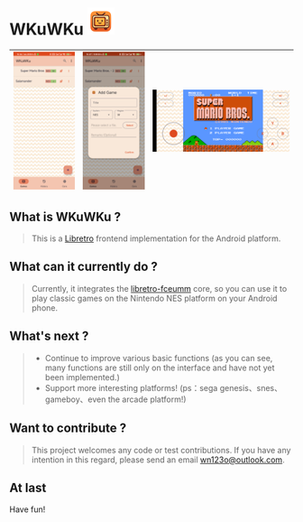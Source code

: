 # WKuWKu ![Application icon](app/src/main/res/mipmap-mdpi/ic_launcher.png)

| <img src="sc_001.png" style="zoom:30%;" /> | <img src="sc_002.png" style="zoom:30%;" /> | <img src="sc_003.png" style="zoom:30%;" /> |
| ------------------------------------------ | ------------------------------------------ | ------------------------------------------ |



## What is WKuWKu ?

> This is a [Libretro](https://www.libretro.com/) frontend implementation for the Android platform.

## What can it currently do ?
> Currently, it integrates the [libretro-fceumm](https://github.com/libretro/libretro-fceumm) core, so you can use it to play classic games on the Nintendo NES platform on your Android phone.

## What's next ?
> - Continue to improve various basic functions (as you can see, many functions are still only on the interface and have not yet been implemented.)
> - Support more interesting platforms! (ps：sega genesis、snes、gameboy、even the arcade platform!)

## Want to contribute ?

> This project welcomes any code or test contributions. If you have any intention in this regard, please send an email wn123o@outlook.com.

## At last

Have fun!
